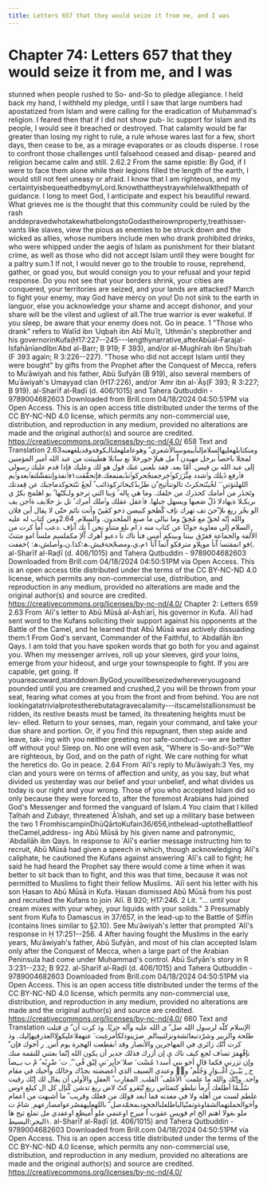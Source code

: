 ```yaml
---
title: Letters 657 that they would seize it from me, and I was
---
```

# Chapter 74: Letters 657 that they would seize it from me, and I was
stunned when people rushed to So- and-So to pledge allegiance. I held
back my hand, I withheld my pledge, until I saw that large numbers had
apostatized from Islam and were calling for the eradication of
Muḥammad's religion. I feared then that if I did not show pub- lic
support for Islam and its people, I would see it breached or destroyed.
That calamity would be far greater than losing my right to rule, a rule
whose wares last for a few, short days, then cease to be, as a mirage
evaporates or as clouds disperse. I rose to confront those challenges
until falsehood ceased and disap- peared and religion became calm and
still. 2.62.2 From the same epistle: By God, if I were to face them
alone while their legions filled the length of the earth, I would still
not feel uneasy or afraid. I know that I am righteous, and my
certaintyisbequeathedbymyLord.IknowthattheystraywhileIwalkthepath of
guidance. I long to meet God, I anticipate and expect his beautiful
reward. What grieves me is the thought that this community could be
ruled by the rash
anddepravedwhotakewhatbelongstoGodastheirownproperty,treathisser- vants
like slaves, view the pious as enemies to be struck down and the wicked
as allies, whose numbers include men who drank prohibited drinks, who
were whipped under the aegis of Islam as punishment for their blatant
crime, as well as those who did not accept Islam until they were bought
for a paltry sum.1 If not, I would never go to the trouble to rouse,
reprehend, gather, or goad you, but would consign you to your refusal
and your tepid response. Do you not see that your borders shrink, your
cities are conquered, your territories are seized, and your lands are
attacked? March to fight your enemy, may God have mercy on you! Do not
sink to the earth in languor, else you acknowledge your shame and accept
dishonor, and your share will be the vilest and ugliest of all.The true
warrior is ever wakeful. If you sleep, be aware that your enemy does
not. Go in peace. 1 "Those who drank" refers to Walīd ibn ʿUqbah ibn Abī
Muʿīṭ, ʿUthmān's stepbrother and his
governorinKufa(Ḥ17:227--245---lengthynarrative,afterAbūal-Farajal-IsfahānīandIbnʿAbd
al-Barr; B 919; F 393), and/or al-Mughīrah ibn Shuʿbah (F 393 again; R
3:226--227). "Those who did not accept Islam until they were bought" by
gifts from the Prophet after the Conquest of Mecca, refers to Muʿāwiyah
and his father, Abū Sufyān (B 919), also several members of Muʿāwiyah's
Umayyad clan (Ḥ17:226), and/or ʿAmr ibn al-ʿĀṣ(F 393; R 3:227; B 919).
al-Sharīf al-Raḍī (d. 406/1015) and Tahera Qutbuddin - 9789004682603
Downloaded from Brill.com 04/18/2024 04:50:51PM via Open Access. This is
an open access title distributed under the terms of the CC BY-NC-ND 4.0
license, which permits any non-commercial use, distribution, and
reproduction in any medium, provided no alterations are made and the
original author(s) and source are credited.
https://creativecommons.org/licenses/by-nc-nd/4.0/ 658 Text and
Translation 2.63ومنكتابلهعليهالسلامإلىأبيموسىالأشعري ّ
وهوعاملهعلىالـكوفةوقدبلغهعنه لمجلا باحصأ برحل مهبدن اّ مل هيلإ جورخلا نع
سانلا هطيبثت من عبد الله أمير المؤمنين إلى عبد الله بن قيس. أمّا بعد. فقد
بلغني عنك قول هو لك وعليك فإذا قدم عليك رسولي فٱرفع ذَيلك وٱشدد
مِئْزَرَكوٱخرجمنجُحركوٱندُبمنمعك.فإنحقّقت١فٱنفذوإنتفشّلتفٱبعدوٱيم اللهلتؤتي َ َ
لخُيىّتحكرتُ تالوتنأثيح ّن طزُبدُكبخاثركوذائب ُ لَجعُ تىّتحوكدماجبك عن قِعدتك
وتَحذَر من أمامك كحذرك من خلفك. وما هي بِاله ُ وَينا التي ترجو ولـكنّها ُ يو
اهلمج بكرُ ي ىربكـلا ةيهادلا ذَلّ صَعبها ويسهل جبلها. فٱعقل عقلك وٱملك أمرك
ُ تل ىرَ حلابف ةاجن يف الو بحُر ريغ ىلإ ّحنَ تف تهرك نإف كّظحو كبيصن ذخو
كفَينّ وأنت نائم حتّى لا يقال أين فلان والله إنّه لحقّ مع مُحِقّ وما نبالي ما
صنع الملحدون. والسلام. 2.64ومن كتاب له عليه السلام إلى معاوية جوابًا عن
كتاب منه ذ ام ىلع متنأو نحن اّ نك اّنإف .دعب اّمأ كرت من الأُلفة والجماعة
ففرّق بيننا وبينكم أمس فنأ ناك نأ دعبو اًهرك اّلإ مكملسم ملسأ امو متنتُ فو
انمقتسٱ اّنأ مويلاو مترفكو اّنمآ اّنأ ١م،ي،ومصحّحةفيش،ھ:كذا.ن،وأصلش،ھ:
⟩خففت⟨. al-Sharīf al-Raḍī (d. 406/1015) and Tahera Qutbuddin -
9789004682603 Downloaded from Brill.com 04/18/2024 04:50:51PM via Open
Access. This is an open access title distributed under the terms of the
CC BY-NC-ND 4.0 license, which permits any non-commercial use,
distribution, and reproduction in any medium, provided no alterations
are made and the original author(s) and source are credited.
https://creativecommons.org/licenses/by-nc-nd/4.0/ Chapter 2: Letters
659 2.63 From ʿAlī's letter to Abū Mūsā al-Ashʿarī, his governor in
Kufa. ʿAlī had sent word to the Kufans soliciting their support against
his opponents at the Battle of the Camel, and he learned that Abū Mūsā
was actively dissuading them:1 From God's servant, Commander of the
Faithful, to ʿAbdallāh ibn Qays. I am told that you have spoken words
that go both for you and against you. When my messenger arrives, roll up
your sleeves, gird your loins, emerge from your hideout, and urge your
townspeople to fight. If you are capable, get going. If
youareacoward,standdown.ByGod,youwillbeseizedwhereveryougoand pounded
until you are creamed and crushed,2 you will be thrown from your seat,
fearing what comes at you from the front and from behind. You are not
lookingatatrivialprotestherebutatagravecalamity---itscamelstallionsmust
be ridden, its restive beasts must be tamed, its threatening heights
must be lev- elled. Return to your senses, man, regain your command, and
take your due share and portion. Or, if you find this repugnant, then
step aside and leave, tak- ing with you neither greeting nor
safe-conduct---we are better off without you! Sleep on. No one will even
ask, "Where is So-and-So?"We are righteous, by God, and on the path of
right. We care nothing for what the heretics do. Go in peace. 2.64 From
ʿAlī's reply to Muʿāwiyah:3 Yes, my clan and yours were on terms of
affection and unity, as you say, but what divided us yesterday was our
belief and your unbelief, and what divides us today is our right and
your wrong. Those of you who accepted Islam did so only because they
were forced to, after the foremost Arabians had joined God's Messenger
and formed the vanguard of Islam.4 You claim that I killed Ṭalḥah and
Zubayr, threatened ʿĀʾishah, and set up a military base between the two
1 FromhiscampinDhūQārtoKufain36/656,inthelead-uptotheBattleof
theCamel,address- ing Abū Mūsā by his given name and patronymic,
ʿAbdallāh ibn Qays. In response to ʿAlī's earlier message instructing
him to recruit, Abū Mūsā had given a speech in which, though
acknowledging ʿAlī's caliphate, he cautioned the Kufans against
answering ʿAlī's call to fight; he said he had heard the Prophet say
there would come a time when it was better to sit back than to fight,
and this was that time, because it was not permitted to Muslims to fight
their fellow Muslims. ʿAlī sent his letter with his son Ḥasan to Abū
Mūsā in Kufa. Ḥasan dismissed Abū Mūsā from his post and recruited the
Kufans to join ʿAlī. B 920; Ḥ17:246. 2 Lit. "... until your cream mixes
with your whey, your liquids with your solids." 3 Presumably sent from
Kufa to Damascus in 37/657, in the lead-up to the Battle of Ṣiffīn
(contains lines similar to §2.10). See Muʿāwiyah's letter that prompted
ʿAlī's response in Ḥ 17:251--256. 4 After having fought the Muslims in
the early years, Muʿāwiyah's father, Abū Sufyān, and most of his clan
accepted Islam only after the Conquest of Mecca, when a large part of
the Arabian Peninsula had come under Muḥammad's control. Abū Sufyān's
story in R 3:231--232; B 922. al-Sharīf al-Raḍī (d. 406/1015) and Tahera
Qutbuddin - 9789004682603 Downloaded from Brill.com 04/18/2024
04:50:51PM via Open Access. This is an open access title distributed
under the terms of the CC BY-NC-ND 4.0 license, which permits any
non-commercial use, distribution, and reproduction in any medium,
provided no alterations are made and the original author(s) and source
are credited. https://creativecommons.org/licenses/by-nc-nd/4.0/ 660
Text and Translation الإسلام كلّه لرسول الله صل ّ ى الله عليه وآله حزبًا.
وذ كرت أن ّ ي قتلت طلحة والزبير وشرّدتبعائشةونزلتبينالم ِ صرَينوذلكأمرغِبت
َ عنهفلاعليكولاالعذرفيهإليك. وذ كرت أنّك زائري في المهاجرين والأنصار وقد
ٱنقطعت الهجرة يوم أُس ِ ر أخوك فإن ّ نإفْهِفرَ تسٱف لجع كيف ناك ي إن أزرك
فذلك جدير أن يكون الله إنّما بعثني للنقمة منك وإن تزرني فكما قال أخو بني
أسد١ مُسْت َ صلا َحاَيِر َنيِ لِبْق فْي َ ّ ِ ت َ ضْرِبُه ُ مْ ب بــِصاَ ح ِ ٍ بَيْــنَ
أَغْــوَارٍ وَجُلْم ُ ودٖ وعندي السيف الذي أعضضته بجدّك وخالك وأخيك في مقام واحد.
وإنّك والله ما علمت ُ الأغلف ُ القلب ِ المقارِب ُ العقلِ والأولى أن يقال لك
إنّك رقيت سُلّـمًا أطلعك اًرمأ تبلطو كتمئاس ريغ تْيَعَرو كتّ لاض ريغ تدشن كّنإل كل
ال كيلع ءوس علطم لست من أهله ولا في معدنه فما أبعد قولك من فعلك وقريب ٌ
ما أشبهت من أعمام وأخوالحملتهمالشقاوةوتمنّيالباطلعلىالجحودبمحمّدصل ّ
ىاللهعليهفصُرعوامصارعهم ِ شامُ ت ملو ىغولا اهنم الخ ام فويس عقوب اً ميرح
اوعنمي ملو اًميظع اوعفدي مل تملع ثيح ها ١البحر:البسيط. al-Sharīf al-Raḍī
(d. 406/1015) and Tahera Qutbuddin - 9789004682603 Downloaded from
Brill.com 04/18/2024 04:50:51PM via Open Access. This is an open access
title distributed under the terms of the CC BY-NC-ND 4.0 license, which
permits any non-commercial use, distribution, and reproduction in any
medium, provided no alterations are made and the original author(s) and
source are credited. https://creativecommons.org/licenses/by-nc-nd/4.0/